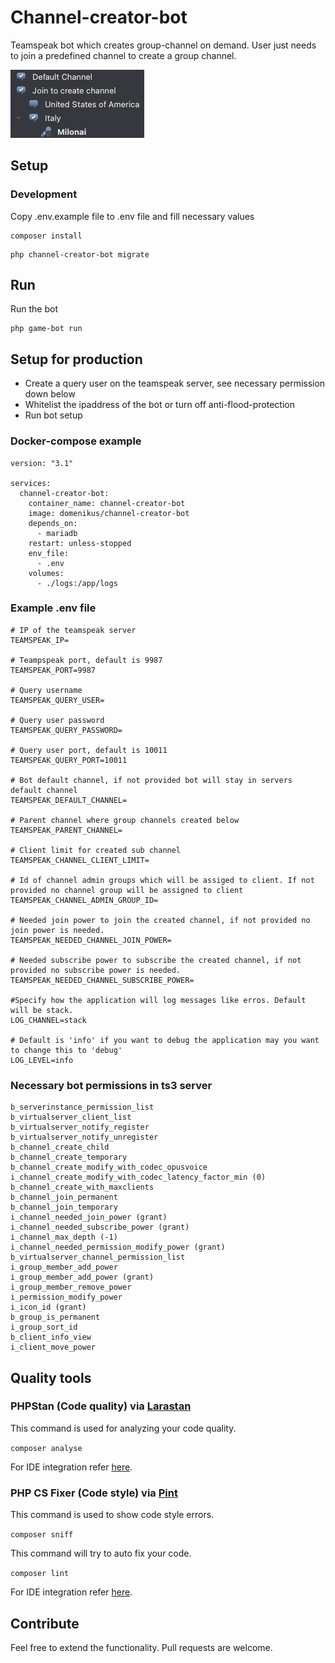 # Channel-creator-bot

Teamspeak bot which creates group-channel on demand. User just needs to join a predefined channel to create a group
channel.

![example.png](ressources%2Fexample.png)

## Setup

### Development

Copy .env.example file to .env file and fill necessary values

```
composer install
```

```
php channel-creator-bot migrate
```

## Run

Run the bot

```
php game-bot run
```

## Setup for production

- Create a query user on the teamspeak server, see necessary permission down below
- Whitelist the ipaddress of the bot or turn off anti-flood-protection
- Run bot setup

### Docker-compose example

```
version: "3.1"

services:
  channel-creator-bot:
    container_name: channel-creator-bot
    image: domenikus/channel-creator-bot
    depends_on:
      - mariadb
    restart: unless-stopped
    env_file:
      - .env
    volumes:
      - ./logs:/app/logs
```

### Example .env file

```
# IP of the teamspeak server
TEAMSPEAK_IP=

# Teampspeak port, default is 9987
TEAMSPEAK_PORT=9987

# Query username
TEAMSPEAK_QUERY_USER=

# Query user password
TEAMSPEAK_QUERY_PASSWORD=

# Query user port, default is 10011
TEAMSPEAK_QUERY_PORT=10011

# Bot default channel, if not provided bot will stay in servers default channel
TEAMSPEAK_DEFAULT_CHANNEL=

# Parent channel where group channels created below
TEAMSPEAK_PARENT_CHANNEL=

# Client limit for created sub channel
TEAMSPEAK_CHANNEL_CLIENT_LIMIT=

# Id of channel admin groups which will be assiged to client. If not provided no channel group will be assigned to client
TEAMSPEAK_CHANNEL_ADMIN_GROUP_ID=

# Needed join power to join the created channel, if not provided no join power is needed.
TEAMSPEAK_NEEDED_CHANNEL_JOIN_POWER=

# Needed subscribe power to subscribe the created channel, if not provided no subscribe power is needed.
TEAMSPEAK_NEEDED_CHANNEL_SUBSCRIBE_POWER=

#Specify how the application will log messages like erros. Default will be stack.
LOG_CHANNEL=stack

# Default is 'info' if you want to debug the application may you want to change this to 'debug'
LOG_LEVEL=info
```

### Necessary bot permissions in ts3 server

```
b_serverinstance_permission_list
b_virtualserver_client_list
b_virtualserver_notify_register
b_virtualserver_notify_unregister
b_channel_create_child
b_channel_create_temporary
b_channel_create_modify_with_codec_opusvoice
i_channel_create_modify_with_codec_latency_factor_min (0)
b_channel_create_with_maxclients
b_channel_join_permanent
b_channel_join_temporary
i_channel_needed_join_power (grant)
i_channel_needed_subscribe_power (grant)
i_channel_max_depth (-1)
i_channel_needed_permission_modify_power (grant)
b_virtualserver_channel_permission_list
i_group_member_add_power
i_group_member_add_power (grant)
i_group_member_remove_power
i_permission_modify_power
i_icon_id (grant)
b_group_is_permanent
i_group_sort_id
b_client_info_view
i_client_move_power
```

## Quality tools

### PHPStan (Code quality) via [Larastan](https://github.com/nunomaduro/larastan)

This command is used for analyzing your code quality.

`composer analyse`

For IDE integration refer [here](https://www.jetbrains.com/help/phpstorm/using-phpstan.html).

### PHP CS Fixer (Code style) via [Pint](https://laravel.com/docs/9.x/pint)

This command is used to show code style errors.

`composer sniff`

This command will try to auto fix your code.

`composer lint`

For IDE integration refer [here](https://gilbitron.me/blog/running-laravel-pint-in-phpstorm/).

## Contribute

Feel free to extend the functionality. Pull requests are welcome.
